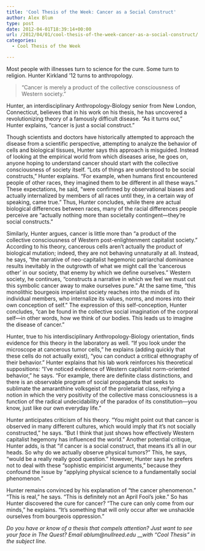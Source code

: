 ```yaml
---
title: 'Cool Thesis of the Week: Cancer as a Social Construct'
author: Alex Blum
type: post
date: 2012-04-01T18:39:14+00:00
url: /2012/04/01/cool-thesis-of-the-week-cancer-as-a-social-construct/
categories:
  - Cool Thesis of the Week

---
```

Most people with illnesses turn to science for the cure. Some turn to religion. Hunter Kirkland &#8217;12 turns to anthropology.

> “Cancer is merely a product of the collective consciousness of Western society.”

Hunter, an interdisciplinary Anthropology-Biology senior from New London, Connecticut, believes that in his work on his thesis, he has uncovered a revolutionizing theory of a famously difficult disease. “As it turns out,” Hunter explains, “cancer is just a social construct.”

Though scientists and doctors have historically attempted to approach the disease from a scientific perspective, attempting to analyze the behavior of cells and biological tissues, Hunter says this approach is misguided. Instead of looking at the empirical world from which diseases arise, he goes on, anyone hoping to understand cancer should start with the collective consciousness of society itself. “Lots of things are understood to be social constructs,” Hunter explains. “For example, when humans first encountered people of other races, they imagined them to be different in all these ways.” These expectations, he said, “were confirmed by observational biases and actually internalized by members of all races until they, in a certain way of speaking, came true.” Thus, Hunter concludes, while there are actual biological differences between races, many of the racial differences people perceive are “actually nothing more than societally contingent—they&#8217;re social constructs.”

Similarly, Hunter argues, cancer is little more than “a product of the collective consciousness of Western post-enlightenment capitalist society.” According to his theory, cancerous cells aren&#8217;t actually the product of biological mutation; indeed, they are not behaving unnaturally at all. Instead, he says, “the narrative of neo-capitalist hegemonic patriarchal dominance results inevitably in the outgrowth of what we might call the &#8216;cancerous other&#8217; in our society, that enemy by which we define ourselves.” Western society, he continues, “constructs a narrative in which we feel we must cut this symbolic cancer away to make ourselves pure.” At the same time, “this monolithic bourgeois imperialist society reaches into the minds of its individual members, who internalize its values, norms, and mores into their own conception of self.” The expression of this self-conception, Hunter concludes, “can be found in the collective social imagination of the corporal self—in other words, how we think of our bodies. This leads us to imagine the disease of cancer.”

Hunter, true to his interdisciplinary Anthropology-Biology orientation, finds evidence for this theory in the laboratory as well. “If you look under the microscope at cancerous tumor cells,” he explains (adding quickly that these cells do not actually exist), “you can conduct a critical ethnography of their behavior.” Hunter explains that his lab work reinforces his theoretical suppositions: “I&#8217;ve noticed evidence of Western capitalist norm-oriented behavior,” he says. “For example, there are definite class distinctions, and there is an observable program of social propaganda that seeks to sublimate the amaranthine volksgeist of the proletariat class, reifying a notion in which the very positivity of the collective mass consciousness is a function of the radical undecidability of the paradox of its constitution—you know, just like our own everyday life.”

Hunter anticipates criticism of his theory. “You might point out that cancer is observed in many different cultures, which would imply that it&#8217;s not socially constructed,” he says. “But I think that just shows how effectively Western capitalist hegemony has influenced the world.” Another potential critique, Hunter adds, is that “if cancer is a social construct, that means it&#8217;s all in our heads. So why do we actually observe physical tumors?” This, he says, “would be a really really good question.” However, Hunter says he prefers not to deal with these “sophistic empiricist arguments,” because they confound the issue by “applying physical science to a fundamentally social phenomenon.”

Hunter remains convinced by his explanation of “the cancer phenomenon.” “This is real,” he says. “This is definitely not an April Fool&#8217;s joke.” So has Hunter discovered the cure for cancer? “The cure can only come from our minds,” he explains. “It&#8217;s something that will only occur after we unshackle ourselves from bourgeois oppression.”

_Do you have or know of a thesis that compels attention? Just want to see your face in The Quest? Email &#x61;&#x62;&#x6c;&#x75;&#x6d;&#x40;<span class="oe_displaynone">null</span>&#x72;&#x65;&#x65;&#x64;&#x2e;&#x65;&#x64;&#x75;_ ___with “Cool Thesis” in the subject line._